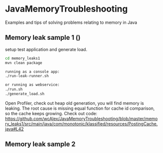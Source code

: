 # JavaMemoryTroubleshooting
Examples and tips of solving problems relating to memory in Java

## Memory leak sample 1 ()

setup test application and generate load.

```bash
cd memory_leaks1
mvn clean package

running as a console app:
./run-leak-runner.sh

or running as webservice:
./run.sh
./generate_load.sh
```

Open Profiler, check out heap old generation, you will find memory is leaking. The root cause is missing equal function for cache id comparison, so the cache keeps growing.
Check out code: <https://github.com/wcAlex/JavaMemoryTroubleshooting/blob/master/memory_leaks1/src/main/java/com/monotonic/klassified/resources/PostingCache.java#L42>

## Memory leak sample 2


